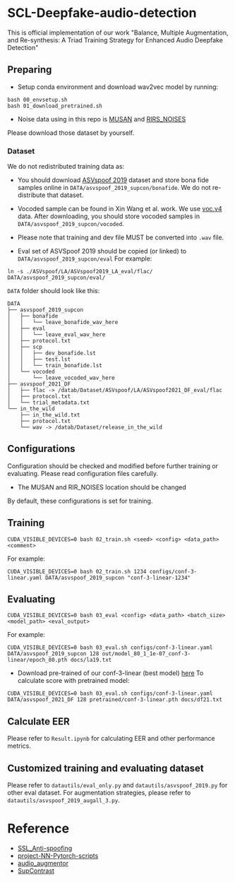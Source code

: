 # SCL-Deepfake-audio-detection

This is official implementation of our work "Balance, Multiple Augmentation, and Re-synthesis: A Triad Training Strategy
for Enhanced Audio Deepfake Detection"


## Preparing

* Setup conda environment and download wav2vec model by running:
```
bash 00_envsetup.sh
bash 01_download_pretrained.sh
```

* Noise data using in this repo is [MUSAN](https://www.openslr.org/17/) and [RIRS_NOISES](https://www.openslr.org/28/)

Please download those dataset by yourself.

### Dataset
We do not redistributed training data as:
* You should download [ASVspoof 2019](https://doi.org/10.7488/ds/2555) dataset and store bona fide samples online in `DATA/asvspoof_2019_supcon/bonafide`. We do not re-distribute that dataset.
* Vocoded sample can be found in Xin Wang et al. work. We use [voc.v4](https://zenodo.org/record/7314976/files/project09-voc.v4.tar) data. After downloading, you should store vocoded samples in `DATA/asvspoof_2019_supcon/vocoded`.

* Please note that training and dev file MUST be converted into `.wav` file.
* Eval set of ASVSpoof 2019 should be copied (or linked) to `DATA/asvspoof_2019_supcon/eval`
For example:
```
ln -s ./ASVspoof/LA/ASVspoof2019_LA_eval/flac/ DATA/asvspoof_2019_supcon/eval/
```

`DATA` folder should look like this:
```
DATA
├── asvspoof_2019_supcon
│   ├── bonafide
│   │   └── leave_bonafide_wav_here
│   ├── eval
│   │   └── leave_eval_wav_here
│   ├── protocol.txt
│   ├── scp
│   │   ├── dev_bonafide.lst
│   │   ├── test.lst
│   │   └── train_bonafide.lst
│   └── vocoded
│       └── leave_vocoded_wav_here
├── asvspoof_2021_DF
│   ├── flac -> /datab/Dataset/ASVspoof/LA/ASVspoof2021_DF_eval/flac
│   ├── protocol.txt
│   └── trial_metadata.txt
└── in_the_wild
    ├── in_the_wild.txt
    ├── protocol.txt
    └── wav -> /datab/Dataset/release_in_the_wild
```

## Configurations
Configuration should be checked and modified before further training or evaluating. Please read configuration files carefully.

- The MUSAN and RIR_NOISES location should be changed

By default, these configurations is set for training.
## Training
```
CUDA_VISIBLE_DEVICES=0 bash 02_train.sh <seed> <config> <data_path> <comment>
```
For example:
```
CUDA_VISIBLE_DEVICES=0 bash 02_train.sh 1234 configs/conf-3-linear.yaml DATA/asvspoof_2019_supcon "conf-3-linear-1234"
```

## Evaluating
```
CUDA_VISIBLE_DEVICES=0 bash 03_eval <config> <data_path> <batch_size> <model_path> <eval_output>
```
For example:
```
CUDA_VISIBLE_DEVICES=0 bash 03_eval.sh configs/conf-3-linear.yaml DATA/asvspoof_2019_supcon 128 out/model_80_1_1e-07_conf-3-linear/epoch_80.pth docs/la19.txt
```

* Download pre-trained of our conf-3-linear (best model) [here](https://drive.google.com/drive/folders/1F1Wbc_WCdXAOlnly-pgjq1seCtkXgOZP)
To calculate score with pretrained model:
```
CUDA_VISIBLE_DEVICES=0 bash 03_eval.sh configs/conf-3-linear.yaml DATA/asvspoof_2021_DF 128 pretrained/conf-3-linear.pth docs/df21.txt
```

## Calculate EER
Please refer to `Result.ipynb` for calculating EER and other performance metrics.

## Customized training and evaluating dataset
Please refer to `datautils/eval_only.py` and `datautils/asvspoof_2019.py` for other eval dataset. For augmentation strategies, please refer to `datautils/asvspoof_2019_augall_3.py`.
# Reference
* [SSL_Anti-spoofing](https://github.com/TakHemlata/SSL_Anti-spoofing)
* [project-NN-Pytorch-scripts](https://github.com/nii-yamagishilab/project-NN-Pytorch-scripts)
* [audio_augmentor](https://github.com/josebeo2016/audio_augmentor)
* [SupContrast](https://github.com/HobbitLong/SupContrast)

